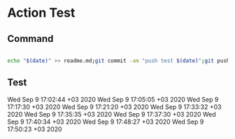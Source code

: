 # Action Test

## Command

```bash

echo "$(date)" >> readme.md;git commit -am "push test $(date)";git push;

```

## Test 

Wed Sep  9 17:02:44 +03 2020
Wed Sep  9 17:05:05 +03 2020
Wed Sep  9 17:17:30 +03 2020
Wed Sep  9 17:21:20 +03 2020
Wed Sep  9 17:33:32 +03 2020
Wed Sep  9 17:35:35 +03 2020
Wed Sep  9 17:37:30 +03 2020
Wed Sep  9 17:40:34 +03 2020
Wed Sep  9 17:48:27 +03 2020
Wed Sep  9 17:50:23 +03 2020
